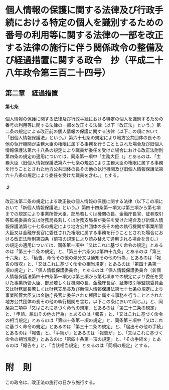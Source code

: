 # 個人情報の保護に関する法律及び行政手続における特定の個人を識別するための番号の利用等に関する法律の一部を改正する法律の施行に伴う関係政令の整備及び経過措置に関する政令　抄（平成二十八年政令第三百二十四号）
## 第二章　経過措置
#### 第七条
個人情報の保護に関する法律及び行政手続における特定の個人を識別するための番号の利用等に関する法律の一部を改正する法律（以下「改正法」という。）第二条の規定による改正前の個人情報の保護に関する法律（以下この項において「旧個人情報保護法」という。）第六十七条の規定により地方公共団体の長その他の執行機関が主務大臣の権限に属する事務を行うこととされた場合及び旧個人情報保護法第六十八条の規定により職員が委任を受けた場合における改正法附則第四条の規定の適用については、同条第一項中「主務大臣（」とあるのは、「主務大臣（旧個人情報保護法第六十七条の規定により主務大臣の権限に属する事務を行うこととされた地方公共団体の長その他の執行機関及び旧個人情報保護法第六十八条の規定により委任を受けた職員を含む。」とする。
##### ２
改正法第二条の規定による改正後の個人情報の保護に関する法律（以下この項において「新個人情報保護法」という。）第四十四条第一項又は第三項から第七項までの規定により事業所管大臣、部局若しくは機関の長、金融庁長官、証券取引等監視委員会又は財務局長若しくは財務支局長が委任を受けた場合及び新個人情報保護法第七十七条の規定により地方公共団体の長その他の執行機関が事業所管大臣又は金融庁長官に委任された権限に属する事務を行うこととされた場合における改正法附則第四条（前項の規定により読み替えて適用される場合を含む。）の規定の適用については、同条第一項中「又はこれに基づく命令の規定」とあるのは「第三十二条の規定」と、「第三十六条又は第四十九条」とあるのは「第三十六条」と、「勧告、命令その他の処分又は通知その他の行為」とあるのは「報告の徴収」と、「又はこれに基づく命令の相当規定」とあるのは「第四十条第一項の規定」と、「個人情報保護委員会」とあるのは「個人情報保護委員会（新個人情報保護法第四十四条第一項又は第三項から第七項までの規定により委任を受けた事業所管大臣、部局若しくは機関の長、金融庁長官、証券取引等監視委員会又は財務局長若しくは財務支局長及び新個人情報保護法第七十七条の規定により事業所管大臣又は金融庁長官に委任された権限に属する事務を行うこととされた地方公共団体の長その他の執行機関を含む。以下この条において同じ。）」と、同条第二項中「又はこれに基づく命令の規定」とあるのは「第三十二条の規定」と、「申請、届出その他の行為」とあるのは「報告」と、「又はこれに基づく命令の相当規定」とあるのは「第四十条第一項の規定」と、同条第三項中「又はこれに基づく命令の規定」とあるのは「第三十二条の規定」と、「届出その他の手続」とあるのは「報告」と、「手続が」とあるのは「報告が」と、「又はこれに基づく命令の相当規定」とあるのは「第四十条第一項の規定」と、「その手続を」とあるのは「報告を」と、「当該相当規定」とあるのは「同項の規定」とする。
# 附　則
この政令は、改正法の施行の日から施行する。

